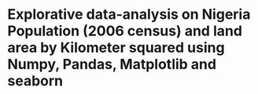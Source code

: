 # Explorative data-analysis on Nigeria Population (2006 census) and land area by Kilometer squared using Numpy, Pandas, Matplotlib and seaborn
